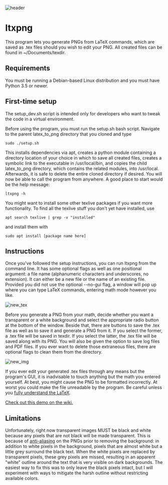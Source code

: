 ![header](../assets/header_blue.png?raw=true)
# ltxpng
This program lets you generate PNGs from LaTeX commands, which are saved as .tex files should you wish to edit your PNG. All created files can be found in ~/Documents/texdir.

## Requirements
You must be running a Debian-based Linux distribution and you must have Python 3.5 or newer.

## First-time setup
The setup_dev.sh script is intended only for developers who want to tweak the code in a virtual environment.

Before using the program, you must run the setup.sh bash script. Navigate to the parent latex_to_png directory that you cloned and type
```
sudo ./setup.sh
```
This installs dependencies via apt, creates a python module containing a directory location of your choice in which to save all created files, creates a symbolic link to the executable in /usr/local/bin, and copies the child latex_to_png directory, which contains the related modules, into /usr/local. Afterwards, it is safe to delete the entire cloned directory if desired. You will now be able to call the program from anywhere. A good place to start would be the help message:
```
ltxpng -h
```
You might want to install some other texlive packages if you want more functionality. To find all the texlive stuff you don't yet have installed, use
```
apt search texlive | grep -v "installed"
```
and install them with
```
sudo apt install [package name here]
```

## Instructions
Once you've followed the setup instructions, you can run ltxpng from the command line. It has some optional flags as well as one positional argument: a file name (alphanumeric characters and underscores, no extension). It can either be a new file or the name of an existing file. Provided you did not use the optional --no-gui flag, a window will pop up where you can type LaTeX commands, entering math mode however you like.

![new_tex](../assets/new_tex.png?raw=true)

Before you generate a PNG from your math, decide whether you want a transparent or a white background and select the appropriate radio button at the bottom of the window. Beside that, there are buttons to save the .tex file as well as to save it and generate a PNG from it. If you select the former, a .tex file will be saved in texdir. If you select the latter, the .tex file will be saved along with its PNG. You will also be given the option to save log files and PDF files. If you ever want to delete those extraneous files, there are optional flags to clean them from the directory.

![new_img](../assets/new_img.png?raw=true)

If you ever edit your generated .tex files through any means but the program's GUI, it is inadvisable to touch anything but the math you entered yourself. At best, you might cause the PNG to be formatted incorrectly. At worst you could make the file unreadable by the program. Be careful unless you [fully understand the LaTeX](https://github.com/hkcountryman/latex_to_png/wiki/Formatting-a-LaTeX-document-to-convert-to-PNG).

[Check out this demo on the wiki.](https://github.com/hkcountryman/latex_to_png/wiki/v1.0-Demo)

## Limitations
Unfortunately, right now transparent images MUST be black and white because any pixels that are not black will be made transparent. This is because of [anti-aliasing](https://en.wikipedia.org/wiki/Spatial_anti-aliasing) on the PNGs prior to removing the background: in addition to white pixels in the background, pixels that are almost white but a little grey surround the black text. When the white pixels are replaced by transparent pixels, these grey pixels are missed, resulting in an apparent "white" outline around the text that is very visible on dark backgrounds. The easiest way to fix this was to only leave the black pixels intact, but I will experiment with ways to mitigate the harsh outline without restricting available colors.